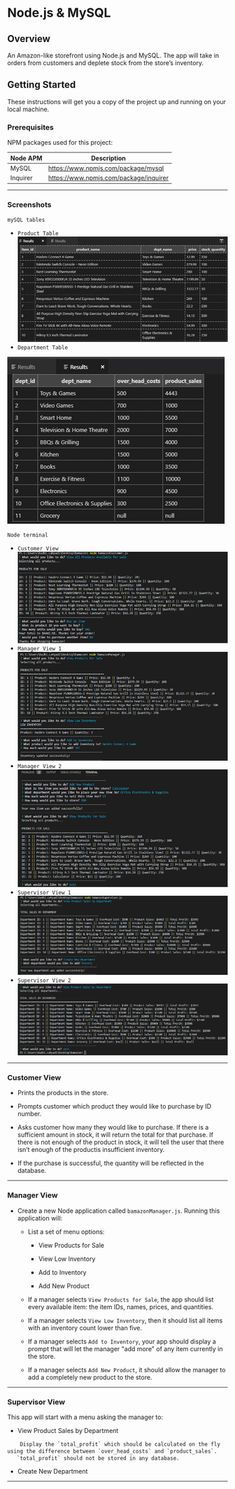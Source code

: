 # Node.js & MySQL

## Overview

An Amazon-like storefront using Node.js and MySQL. The app will take in orders from customers and deplete stock from the store’s inventory.

## Getting Started
These instructions will get you a copy of the project up and running on your local machine.

### Prerequisites

NPM packages used for this project:

| Node APM | Description |
| --- | --- |
| MySQL | https://www.npmjs.com/package/mysql|
| Inquirer | https://www.npmjs.com/package/inquirer|

- - -

### Screenshots
```
mySQL tables
```
* `Product Table`
![producttable](https://github.com/tiger2877/bamazon/blob/master/producttable.jpg)
* `Department Table`

![departmenttable](https://github.com/tiger2877/bamazon/blob/master/depttable.jpg)

```
Node terminal
```
* `Customer View`
![customerview](https://github.com/tiger2877/bamazon/blob/master/bamazoncustomer1.jpg)
* `Manager View 1`
![managerview1](https://github.com/tiger2877/bamazon/blob/master/bamazonmanager1.jpg)
* `Manager View 2`
![managerview2](https://github.com/tiger2877/bamazon/blob/master/bamazonmanager2.jpg)
* `Supervisor View 1`
![supervisorview1](https://github.com/tiger2877/bamazon/blob/master/bamazonsupervisor1.jpg)
* `Supervisor View 2` 
![supervisorview2](https://github.com/tiger2877/bamazon/blob/master/bamazonsupervisor2.jpg)

- - -

### Customer View

   * Prints the products in the store.

   * Prompts customer which product they would like to purchase by ID number.

   * Asks customer how many they would like to purchase. If there is a sufficient amount in stock, it will return the total for that purchase. If there is not enough of the product in stock, it will tell the user that there isn’t enough of the productis insufficient inventory.

   * If the purchase is successful, the quantity will be reflected in the database.

- - -

### Manager View

* Create a new Node application called `bamazonManager.js`. Running this application will:

  * List a set of menu options:

    * View Products for Sale
    
    * View Low Inventory
    
    * Add to Inventory
    
    * Add New Product

  * If a manager selects `View Products for Sale`, the app should list every available item: the item IDs, names, prices, and quantities.

  * If a manager selects `View Low Inventory`, then it should list all items with an inventory count lower than five.

  * If a manager selects `Add to Inventory`, your app should display a prompt that will let the manager "add more" of any item currently in the store.

  * If a manager selects `Add New Product`, it should allow the manager to add a completely new product to the store.


- - -

### Supervisor View

This app will start with a menu asking the manager to: 

   * View Product Sales by Department
```   
    Display the `total_profit` which should be calculated on the fly using the difference between `over_head_costs` and `product_sales`. 
   `total_profit` should not be stored in any database.
```   
   * Create New Department

- - -
